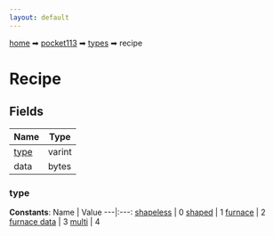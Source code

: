```yaml
---
layout: default
---
```


[home](/) ➡ [pocket113](/protocol/pocket113) ➡ [types](/protocol/pocket113/types) ➡ recipe

# Recipe

## Fields

Name | Type
---|---
[type](#type) | varint
data | bytes

### type

**Constants**:
Name | Value
---|:---:
[shapeless](type_shapeless) | 0
[shaped](type_shaped) | 1
[furnace](type_furnace) | 2
[furnace data](type_furnace-data) | 3
[multi](type_multi) | 4

